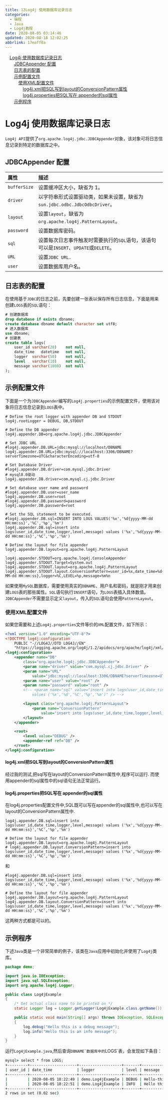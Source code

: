 ```yaml
---
title: 12Log4j 使用数据库记录日志
categories: 
  - 编程
  - Java
  - Log4j教程
date: 2020-08-05 03:14:46
updated: 2020-08-18 12:02:25
abbrlink: 17eaff0a
---
```

<div id='my_toc'><a href="/blog/17eaff0a/#Log4j-使用数据库记录日志" class="header_1">Log4j 使用数据库记录日志</a>&nbsp;<br><a href="/blog/17eaff0a/#JDBCAppender-配置" class="header_2">JDBCAppender 配置</a>&nbsp;<br><a href="/blog/17eaff0a/#日志表的配置" class="header_2">日志表的配置</a>&nbsp;<br><a href="/blog/17eaff0a/#示例配置文件" class="header_2">示例配置文件</a>&nbsp;<br><a href="/blog/17eaff0a/#使用XML配置文件" class="header_3">使用XML配置文件</a>&nbsp;<br><a href="/blog/17eaff0a/#log4j-xml把SQL写到layout的ConversionPattern属性" class="header_4">log4j.xml把SQL写到layout的ConversionPattern属性</a>&nbsp;<br><a href="/blog/17eaff0a/#log4j-properties把SQL写在-appender的sql属性" class="header_4">log4j.properties把SQL写在 appender的sql属性</a>&nbsp;<br><a href="/blog/17eaff0a/#示例程序" class="header_2">示例程序</a>&nbsp;<br></div>
<style>.header_1{margin-left: 1em;}.header_2{margin-left: 2em;}.header_3{margin-left: 3em;}.header_4{margin-left: 4em;}.header_5{margin-left: 5em;}.header_6{margin-left: 6em;}</style>
<!--more-->
<script>if (navigator.platform.search('arm')==-1){document.getElementById('my_toc').style.display = 'none';}var e,p = document.getElementsByTagName('p');while (p.length>0) {e = p[0];e.parentElement.removeChild(e);}</script>

<!--end-->
# Log4j 使用数据库记录日志
`Log4j API`提供了`org.apache.log4j.jdbc.JDBCAppender`对象，该对象可将日志信息记录到特定的数据库之中。
## JDBCAppender 配置

|属性|描述|
|:---|:---|
|`bufferSize`|设置缓冲区大小，缺省为 1。|
|`driver`|以字符串形式设置驱动类，如果未设置，缺省为`sun.jdbc.odbc.JdbcOdbcDriver`。|
|`layout`|设置`layout`，缺省为`org.apache.log4j.PatternLayout`。|
|`password`|设置数据库密码。|
|`sql`|设置每次日志事件触发时需要执行的`SQL`语句，该语句可以是`INSERT`、`UPDATE`或`DELETE`。|
|`URL`|设置`JDBC URL.`|
|`user`|设置数据库用户名。|

## 日志表的配置
在使用基于`JDBC`的日志之前，先要创建一张表以保存所有日志信息，下面是用来创建`LOGS`表的`SQL`语句：
```sql /Log4jDemo/src/logs.sql
# 创建数据库
drop database if exists dbname;
create database dbname default character set utf8;
# 进入数据库
use dbname;
# 创建表
create table logs(
    user_id varchar(20)    not null,
    date_time   datetime   not null,
    logger  varchar(50)    not null,
    level   varchar(10)    not null,
    message varchar(1000)  not null
);
```
## 示例配置文件
下面是一个为`JDBCAppender`编写的`Log4j.properties`的示例配置文件，使用该对象将日志信息记录到`LOGS`表中。
```properties /Log4jDemo/Log4jConfig/JDBCAppender/log4j.properties
# Define the root logger with appender DB and STDOUT
log4j.rootLogger = DEBUG, DB,STDOUT

# Define the DB appender
log4j.appender.DB=org.apache.log4j.jdbc.JDBCAppender

# Set JDBC URL
#log4j.appender.DB.URL=jdbc:mysql://localhost/DBNAME
log4j.appender.DB.URL=jdbc:mysql://localhost:3306/DBNAME?serverTimezone=UTC&characterEncoding=utf-8

# Set Database Driver
#log4j.appender.DB.driver=com.mysql.jdbc.Driver
# mysql8.0驱动
log4j.appender.DB.driver=com.mysql.cj.jdbc.Driver

# Set database user name and password
#log4j.appender.DB.user=user_name
log4j.appender.DB.user=root
#log4j.appender.DB.password=password
log4j.appender.DB.password=root

# Set the SQL statement to be executed.
#log4j.appender.DB.sql=INSERT INTO LOGS VALUES('%x','%d{yyyy-MM-dd HH:mm:ss}','%C','%p','%m')
log4j.appender.DB.sql=insert into logs(user_id,date_time,logger,level,message) values ('%x','%d{yyyy-MM-dd HH:mm:ss}','%C','%p','%m')

# Define the layout for file appender
log4j.appender.DB.layout=org.apache.log4j.PatternLayout

log4j.appender.STDOUT=org.apache.log4j.ConsoleAppender
log4j.appender.STDOUT.Target=System.out
log4j.appender.STDOUT.layout=org.apache.log4j.PatternLayout
log4j.appender.STDOUT.layout.ConversionPattern=user_id=%x,date_time=%d{yyyy-MM-dd HH:mm:ss},logger=%C,LEVEL=%p,message=%m%n

```
如果使用`MySQL`数据库，需要使用真实的`DBNAME`、用户名和密码，就是刚才用来创建`LOGS`表的那些属性。`SQL`语句执行`INSERT`语句，为`LOGS`表插入具体数值。
`JDBCAppender`不需要显示定义`layout`，传入的`SQL`语句会使用`PatternLayout`。
### 使用XML配置文件
如果您需要和上述`Log4j.properties`文件等价的`XML`配置文件，如下所示：
```xml
<?xml version="1.0" encoding="UTF-8"?>
<!DOCTYPE log4j:configuration
    PUBLIC "-//LOG4J//DTD LOG4J//EN"
    "https://logging.apache.org/log4j/1.2/apidocs/org/apache/log4j/xml/doc-files/log4j.dtd" >
<log4j:configuration>
    <appender name="DB"
        class="org.apache.log4j.jdbc.JDBCAppender">
        <param name="driver" value="com.mysql.cj.jdbc.Driver" />
        <param name="URL"
            value="jdbc:mysql://localhost:3306/DBNAME?serverTimezone=UTC&amp;characterEncoding=UTF-8" />
        <param name="user" value="root" />
        <param name="password" value="root" />
        <!-- <param name="sql" value="insert into logs(user_id,date_time,logger,level,message) 
            values ('%x','%d','%C','%p','%m')" /> -->

        <layout class="org.apache.log4j.PatternLayout">
            <param name="ConversionPattern"
                value="insert into logs(user_id,date_time,logger,level,message) values ('%x','%d{yyyy-MM-dd HH:mm:ss}','%C','%p','%m')" />
        </layout>
    </appender>

    <root>
        <level value="DEBUG" />
        <appender-ref ref="DB" />
    </root>
</log4j:configuration>
```
#### log4j.xml把SQL写到layout的ConversionPattern属性
经过我的测试,把sql写在layout的ConversionPattern属性中,程序可以运行.
而使用appender的sql属性中的sql语句无法正常运行。
#### log4j.properties把SQL写在 appender的sql属性
在log4j.properties配置文件中,SQL既可以写在appender的sql属性中,也可以写在layout的ConversionPattern属性中.
```properties
log4j.appender.DB.sql=insert into logs(user_id,date_time,logger,level,message) values ('%x','%d{yyyy-MM-dd HH:mm:ss}','%C','%p','%m')

# Define the layout for file appender
log4j.appender.DB.layout=org.apache.log4j.PatternLayout
# log4j.appender.DB.layout.ConversionPattern=insert into logs(user_id,date_time,logger,level,message) values ('%x','%d{yyyy-MM-dd HH:mm:ss}','%C','%p','%m')
```
和
```properties
#log4j.appender.DB.sql=insert into logs(user_id,date_time,logger,level,message) values ('%x','%d{yyyy-MM-dd HH:mm:ss}','%C','%p','%m')

# Define the layout for file appender
log4j.appender.DB.layout=org.apache.log4j.PatternLayout
log4j.appender.DB.layout.ConversionPattern=insert into logs(user_id,date_time,logger,level,message) values ('%x','%d{yyyy-MM-dd HH:mm:ss}','%C','%p','%m')
```
这两种方式都是可以的。

## 示例程序
下述`Java`类是一个非常简单的例子，该类在`Java`应用中初始化并使用了`Log4j`类库。
```java /Log4jDemo/src/demo/Log4jExample.java
package demo;

import java.io.IOException;
import java.sql.SQLException;
import org.apache.log4j.Logger;

public class Log4jExample
{
    /* Get actual class name to be printed on */
    static Logger log = Logger.getLogger(Log4jExample.class.getName());

    public static void main(String[] args) throws IOException, SQLException
    {
        log.debug("Hello this is a debug message");
        log.info("Hello this is an info message");
    }
}
```
运行`Log4jExample.java`,然后查询``DBNAME`数据库中的``LOGS`表，会发现如下条目：
```cmd
mysql> select * from LOGS;
+---------+---------------------+-------------------+-------+-------------------------------+
| user_id | date_time           | logger            | level | message                       |
+---------+---------------------+-------------------+-------+-------------------------------+
|         | 2020-08-05 18:22:49 | demo.Log4jExample | DEBUG | Hello-this-is-a-debug-message |
|         | 2020-08-05 18:22:51 | demo.Log4jExample | INFO  | Hello this is an info message |
+---------+---------------------+-------------------+-------+-------------------------------+
2 rows in set (0.02 sec)
```
